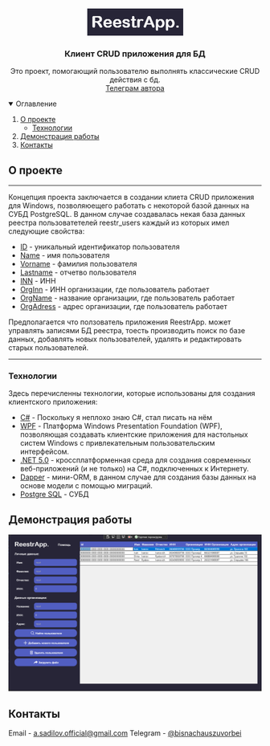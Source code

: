 <br />
<p align="center">
<img src="logo.PNG" alt="Logo" width="Auto" height="Auto">

  <h3 align="center">Клиент CRUD приложения для БД</h3>

  <p align="center">
    Это проект, помогающий пользователю выполнять классические CRUD действия с бд.
    <br />
    <a href="https://t.me/bisnachauszuvorbei">Телеграм автора</a>
  </p>
</p>

<details open="open">
  <summary>Оглавление</summary>
  <ol>
    <li>
      <a href="#О проекте">О проекте</a>
      <ul>
        <li><a href="#Технологии">Технологии</a></li>
      </ul>
    </li>
    <li><a href="#Демонстрация работы">Демонстрация работы</a></li>
    <li><a href="#Контакты">Контакты</a></li>
  </ol>
</details>

## О проекте

___
Концепция проекта заключается в создании клиета CRUD приложения для Windows, позволяюещего работать с некоторой базой данных на СУБД PostgreSQL. В данном случае создавалась некая база данных реестра пользоватетелей reestr_users
каждый из которых имел следующие  свойства:
* [ID]() - уникальный идентификатор пользователя
* [Name]() - имя пользователя
* [Vorname]() - фамилия пользователя	
* [Lastname]() - отчетво пользователя
* [INN]() - ИНН
* [OrgInn]() - ИНН организации, где пользователь работает
* [OrgName]() - название организации, где пользователь работает
* [OrgAdress]() - адрес организации, где пользователь работает

Предполагается что ползователь приложения ReestrApp. может управлять записями БД реестра, тоесть производить поиск по базе данных, добавлять новых пользователей, удалять и редактировать старых пользователей.
___

### Технологии

Здесь перечисленны технологии, которые использованы для создания
клиентского приложения:

* [C#]() - Поскольку я неплохо знаю C#, стал писать на нём 
* [WPF]() - Платформа Windows Presentation Foundation (WPF), позволяющая создавать клиентские приложения для настольных систем Windows с привлекательным пользовательским интерфейсом.
* [.NET 5.0]() - кроссплатформенная среда для создания современных веб-приложений (и не только) на С#, подключенных к Интернету.
* [Dapper]() - мини-ORM, в данном случае для создания базы данных на основе модели с помощью миграций.
* [Postgre SQL]() - СУБД



## Демонстрация работы


![alt text](./UI.png)


## Контакты

Email - [a.sadilov.official@gmail.com](mailto:a.sadilov.official@gmail.com)
Telegram - [@bisnachauszuvorbei](https://t.me/bisnachauszuvorbei)
